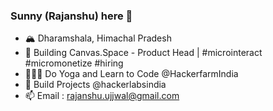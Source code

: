 ### Sunny (Rajanshu) here 👋

- 🏔️ Dharamshala, Himachal Pradesh
- 🚀 Building Canvas.Space - Product Head | #microinteract #micromonetize #hiring
- 👨🏻‍💻 Do Yoga and Learn to Code @HackerfarmIndia
- 🤔 Build Projects @hackerlabsindia
- 📫 Email : rajanshu.ujjwal@gmail.com  
